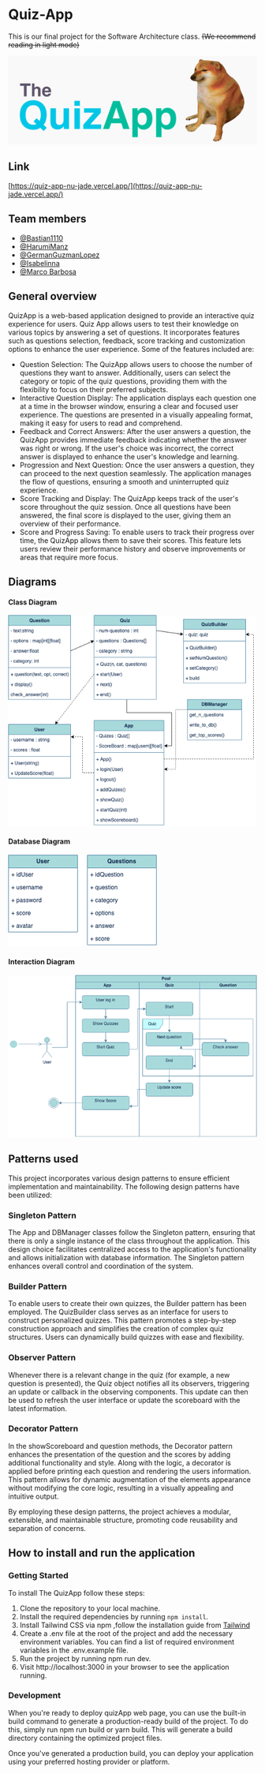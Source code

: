 # Quiz-App

This is our final project for the Software Architecture class. ~~(We recommend reading in light mode)~~

<img src="documentation/Banner.png"/>

## Link

[https://quiz-app-nu-jade.vercel.app/](https://quiz-app-nu-jade.vercel.app/)

## Team members

- [@Bastian1110](https://github.com/Bastian1110)
- [@HarumiManz](https://github.com/HarumiManz)
- [@GermanGuzmanLopez](https://github.com/GermanGuzmanLopez)
- [@Isabelinna](https://github.com/isabelinna)
- [@Marco Barbosa](https://github.com/A01746163)

## General overview

QuizApp is a web-based application designed to provide an interactive quiz experience for users. Quiz App allows users to test their knowledge on various topics by answering a set of questions. It incorporates features such as questions selection, feedback, score tracking and customization options to enhance the user experience.
Some of the features included are:

- Question Selection: The QuizApp allows users to choose the number of questions they want to answer. Additionally, users can select the category or topic of the quiz questions, providing them with the flexibility to focus on their preferred subjects.
- Interactive Question Display: The application displays each question one at a time in the browser window, ensuring a clear and focused user experience. The questions are presented in a visually appealing format, making it easy for users to read and comprehend.
- Feedback and Correct Answers: After the user answers a question, the QuizApp provides immediate feedback indicating whether the answer was right or wrong. If the user's choice was incorrect, the correct answer is displayed to enhance the user's knowledge and learning.
- Progression and Next Question: Once the user answers a question, they can proceed to the next question seamlessly. The application manages the flow of questions, ensuring a smooth and uninterrupted quiz experience.
- Score Tracking and Display: The QuizApp keeps track of the user's score throughout the quiz session. Once all questions have been answered, the final score is displayed to the user, giving them an overview of their performance.
- Score and Progress Saving: To enable users to track their progress over time, the QuizApp allows them to save their scores. This feature lets users review their performance history and observe improvements or areas that require more focus.

## Diagrams

#### Class Diagram

<img src="documentation/ClassDiagram.png"/>

#### Database Diagram

<img src="documentation/Db.png"/>

#### Interaction Diagram

<img src="documentation/InteractionDiagram.png"/>

## Patterns used

This project incorporates various design patterns to ensure efficient implementation and maintainability. The following design patterns have been utilized:

### Singleton Pattern

The App and DBManager classes follow the Singleton pattern, ensuring that there is only a single instance of the class throughout the application. This design choice facilitates centralized access to the application's functionality and allows initialization with database information. The Singleton pattern enhances overall control and coordination of the system.

### Builder Pattern

To enable users to create their own quizzes, the Builder pattern has been employed. The QuizBuilder class serves as an interface for users to construct personalized quizzes. This pattern promotes a step-by-step construction approach and simplifies the creation of complex quiz structures. Users can dynamically build quizzes with ease and flexibility.

### Observer Pattern

Whenever there is a relevant change in the quiz (for example, a new question is presented), the Quiz object notifies all its observers, triggering an update or callback in the observing components. This update can then be used to refresh the user interface or update the scoreboard with the latest information.

### Decorator Pattern

In the showScoreboard and question methods, the Decorator pattern enhances the presentation of the question and the scores by adding additional functionality and style. Along with the logic, a decorator is applied before printing each question and rendering the users information. This pattern allows for dynamic augmentation of the elements appearance without modifying the core logic, resulting in a visually appealing and intuitive output.

By employing these design patterns, the project achieves a modular, extensible, and maintainable structure, promoting code reusability and separation of concerns.

## How to install and run the application

### Getting Started

To install The QuizApp follow these steps:

1. Clone the repository to your local machine.
2. Install the required dependencies by running `npm install`.
3. Install Tailwind CSS via npm ,follow the installation guide from [Tailwind](https://tailwindcss.com/docs/installation)
4. Create a .env file at the root of the project and add the necessary environment variables. You can find a list of required environment variables in the .env.example file.
5. Run the project by running npm run dev.
6. Visit http://localhost:3000 in your browser to see the application running.

### Development

When you're ready to deploy quizApp web page, you can use the built-in build command to generate a production-ready build of the project. To do this, simply run npm run build or yarn build. This will generate a build directory containing the optimized project files.

Once you've generated a production build, you can deploy your application using your preferred hosting provider or platform.
